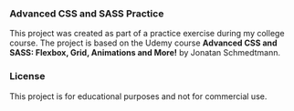 ### Advanced CSS and SASS Practice

This project was created as part of a practice exercise during my college course. The project is based on the Udemy course **Advanced CSS and SASS: Flexbox, Grid, Animations and More!** by Jonatan Schmedtmann.

### License

This project is for educational purposes and not for commercial use.
